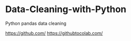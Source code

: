 # Data-Cleaning-with-Python
Python pandas data cleaning

https://github.com/
https://githubtocolab.com/
